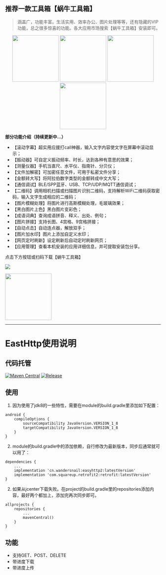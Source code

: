 ## 推荐一款工具箱【蜗牛工具箱】

> 涵盖广，功能丰富。生活实用、效率办公、图片处理等等，还有隐藏的VIP功能，总之很多惊喜的功能。各大应用市场搜索【蜗牛工具箱】安装即可。

<div align="center">
    <img src="https://tucdn.wpon.cn/2023/12/21/3cea99987b074.png" width=150>
    <img src="https://tucdn.wpon.cn/2023/12/21/d46d124878a87.png" width=150>
    <img src="https://tucdn.wpon.cn/2023/12/21/191d4b5dca4d3.png" width=150>
    <img src="https://tucdn.wpon.cn/2023/12/21/cad80aeb12184.png" width=150>
</div>

**部分功能介绍（持续更新中...）**

- 【滚动字幕】超实用应援打call神器，输入文字内容使文字在屏幕中滚动显示；
- 【振动器】可自定义振动频率、时长，达到各种有意思的效果；
- 【测量仪器】手机当直尺、水平仪、指南针、分贝仪；
- 【文件加解密】可加密任意文件，可用于私密文件分享；
- 【金额转大写】将阿拉伯数字类型的金额转成中文大写；
- 【通信调试】BLE/SPP蓝牙、USB、TCP/UDP/MQTT通信调试；
- 【二维码】调用相机扫描或扫描图片识别二维码，支持解析WiFi二维码获取密码，输入文字生成相应的二维码；
- 【图片模糊处理】将图片进行高斯模糊处理，毛玻璃效果；
- 【黑白图片上色】黑白图片变彩色；
- 【成语词典】查询成语拼音、释义、出处、例句；
- 【图片拼接】支持长图、4宫格、9宫格拼接；
- 【自动点击】自动连点器，解放双手；
- 【图片加水印】图片上添加自定义水印；
- 【网页定时刷新】设定刷新后自动定时刷新网页；
- 【应用管理】查看本机安装的应用详细信息，并可提取安装包分享。

点击下方按钮或扫码下载【蜗牛工具箱】

[![](https://img.shields.io/badge/下载-%E8%9C%97%E7%89%9B%E5%B7%A5%E5%85%B7%E7%AE%B1-red.svg)](https://mobile.baidu.com/item?pid=2067914)

<img src="https://tucdn.wpon.cn/2023/12/21/31d6480011cd8.png" width=150>

----------------------------------------------
# EastHttp使用说明

## 代码托管
[![Maven Central](https://maven-badges.herokuapp.com/maven-central/cn.wandersnail/easyhttp/badge.svg)](https://maven-badges.herokuapp.com/maven-central/cn.wandersnail/easyhttp)
[![Release](https://jitpack.io/v/wandersnail/easyhttp.svg)](https://jitpack.io/#wandersnail/easyhttp)

## 使用
1. 因为使用了jdk8的一些特性，需要在module的build.gradle里添加如下配置：

```
android {
	compileOptions {
		sourceCompatibility JavaVersion.VERSION_1_8
		targetCompatibility JavaVersion.VERSION_1_8
	}
}

```

2. module的build.gradle中的添加依赖，自行修改为最新版本，同步后通常就可以用了：

```
dependencies {
	...
	implementation 'cn.wandersnail:easyhttp2:latestVersion'
	implementation 'com.squareup.retrofit2:retrofit:latestVersion'
}
```

2. 如果从jcenter下载失败。在project的build.gradle里的repositories添加内容，最好两个都加上，添加完再次同步即可。

```
allprojects {
	repositories {
		...
		mavenCentral()
	}
}
```

## 功能
- 支持GET、POST、DELETE
- 带进度下载
- 带进度上传